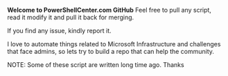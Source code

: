 **Welcome to PowerShellCenter.com GitHub**
Feel free to pull any script, read it modify it and pull it back for merging.

If you find any issue, kindly report it.

I love to automate things related to Microsoft Infrastructure and challenges that face admins,
so lets try to build a repo that can help the community.

NOTE: Some of these script are written long time ago.
Thanks
